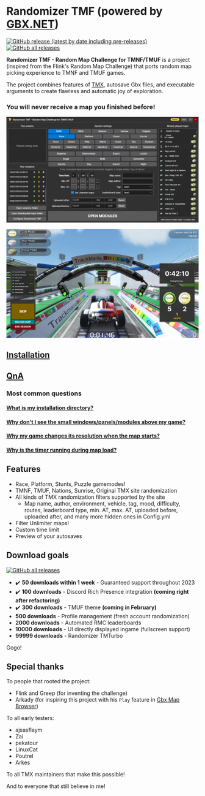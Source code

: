 # Randomizer TMF (powered by [GBX.NET](https://github.com/BigBang1112/gbx-net))

[![GitHub release (latest by date including pre-releases)](https://img.shields.io/github/v/release/BigBang1112/randomizer-tmf?include_prereleases&style=for-the-badge)](https://github.com/BigBang1112/randomizer-tmf/releases)
[![GitHub all releases](https://img.shields.io/github/downloads/BigBang1112/randomizer-tmf/total?style=for-the-badge)](https://github.com/BigBang1112/randomizer-tmf/releases)

**Randomizer TMF - Random Map Challenge for TMNF/TMUF** is a project (inspired from the Flink's Random Map Challenge) that ports random map picking experience to TMNF and TMUF games.

The project combines features of [TMX](https://tm-exchange.com/), autosave Gbx files, and executable arguments to create flawless and automatic joy of exploration.

### You will never receive a map you finished before!

![Dashboard](Dashboard.jpg "Dashboard")

![Modules](Modules.jpg "Modules")

## [Installation](https://github.com/BigBang1112/randomizer-tmf/wiki/Installation)

## [QnA](https://github.com/BigBang1112/randomizer-tmf/wiki/QnA)

### Most common questions

#### [What is my installation directory?](https://github.com/BigBang1112/randomizer-tmf/wiki/QnA#what-is-my-installation-directory)
#### [Why don't I see the small windows/panels/modules above my game?](https://github.com/BigBang1112/randomizer-tmf/wiki/QnA#why-dont-i-see-the-small-windowspanelsmodules-above-my-game)
#### [Why my game changes its resolution when the map starts?](https://github.com/BigBang1112/randomizer-tmf/wiki/QnA#why-my-game-changes-its-resolution-when-the-map-starts-or-is-switched)
#### [Why is the timer running during map load?](https://github.com/BigBang1112/randomizer-tmf/wiki/QnA#why-is-the-timer-running-during-map-load)

## Features

- Race, Platform, Stunts, Puzzle gamemodes!
- TMNF, TMUF, Nations, Sunrise, Original TMX site randomization
- All kinds of TMX randomization filters supported by the site
  - Map name, author, environment, vehicle, tag, mood, difficulty, routes, leaderboard type, min. AT, max. AT, uploaded before, uploaded after, and many more hidden ones in Config.yml
- Filter Unlimiter maps!
- Custom time limit
- Preview of your autosaves

## Download goals

[![GitHub all releases](https://img.shields.io/github/downloads/BigBang1112/randomizer-tmf/total?style=for-the-badge)](https://github.com/BigBang1112/randomizer-tmf/releases)

- ✔️ **50 downloads within 1 week** - Guaranteed support throughout 2023
- ✔️ **100 downloads** - Discord Rich Presence integration **(coming right after refactoring)**
- ✔️ **300 downloads** - TMUF theme **(coming in February)**
- **500 downloads** - Profile management (fresh account randomization)
- **2000 downloads** - Automated RMC leaderboards
- **10000 downloads** - UI directly displayed ingame (fullscreen support)
- **99999 downloads** - Randomizer TMTurbo

Gogo!

## Special thanks

To people that rooted the project:

- Flink and Greep (for inventing the challenge)
- Arkady (for inspiring this project with his `Play` feature in [Gbx Map Browser](https://github.com/ArkadySK/GbxMapBrowser))

To all early testers:

- ajsasflaym
- Zai
- pekatour
- LinuxCat
- Poutrel
- Arkes

To all TMX maintainers that make this possible!

And to everyone that still believe in me!
